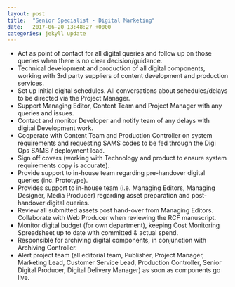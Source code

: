 ```yaml
---
layout: post
title:  "Senior Specialist - Digital Marketing"
date:   2017-06-20 13:48:27 +0000
categories: jekyll update
---
```


- Act as point of contact for all digital queries and follow up on those queries when there is no clear decision/guidance.
- Technical development and production of all digital components, working with 3rd party suppliers of content development and production services.
- Set up initial digital schedules. All conversations about schedules/delays to be directed via the Project Manager.
- Support Managing Editor, Content Team and Project Manager with any queries and issues. 
- Contact and monitor Developer and notify team of any delays with digital Development work.
- Cooperate with Content Team and Production Controller on system requirements and requesting SAMS codes to be fed through the Digi Ops SAMS / deployment lead.
- Sign off covers (working with Technology and product to ensure system requirements copy is accurate).
- Provide support to in-house team regarding pre-handover digital queries (inc. Prototype).
- Provides support to in-house team (i.e. Managing Editors, Managing Designer, Media Producer) regarding asset preparation and post-handover digital queries.
- Review all submitted assets post hand-over from Managing Editors. Collaborate with Web Producer when reviewing the RCF manuscript.
- Monitor digital budget (for own department), keeping Cost Monitoring Spreadsheet up to date with committed & actual spend.
- Responsible for archiving digital components, in conjunction with Archiving Controller.
- Alert project team (all editorial team, Publisher, Project Manager, Marketing Lead, Customer Service Lead, Production Controller, Senior Digital Producer, Digital Delivery Manager) as soon as components go live.

[jekyll-docs]: http://jekyllrb.com/docs/home
[jekyll-gh]:   https://github.com/jekyll/jekyll
[jekyll-talk]: https://talk.jekyllrb.com/
